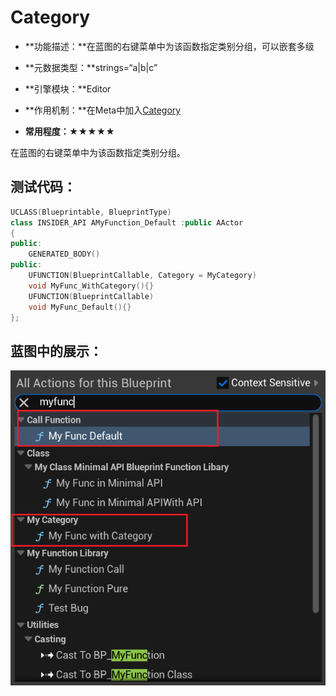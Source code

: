 # Category

- **功能描述：**在蓝图的右键菜单中为该函数指定类别分组，可以嵌套多级

- **元数据类型：**strings=“a|b|c”
- **引擎模块：**Editor
- **作用机制：**在Meta中加入[Category](../../../Meta/DetailsPanel/Category.md)
- **常用程度：**★★★★★

在蓝图的右键菜单中为该函数指定类别分组。

## 测试代码：

```cpp
UCLASS(Blueprintable, BlueprintType)
class INSIDER_API AMyFunction_Default :public AActor
{
public:
	GENERATED_BODY()
public:
	UFUNCTION(BlueprintCallable, Category = MyCategory)
	void MyFunc_WithCategory(){}
	UFUNCTION(BlueprintCallable)
	void MyFunc_Default(){}
};
```

## 蓝图中的展示：

![Untitled](Untitled.png)